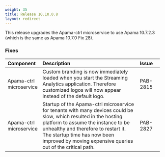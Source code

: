 ```yaml
---
weight: 35
title: Release 10.10.0.8
layout: redirect
---
```


This release upgrades the Apama-ctrl microservice to use Apama 10.7.2.3 (which is the same as Apama 10.7.0 Fix 28).

### Fixes

<table>
<colgroup>
    <col style="width: 15%;">
    <col style="width: 70%;">
    <col style="width: 15%;">
</colgroup>
<thead>
<tr>
<th style="text-align:left">Component</th>
<th style="text-align:left">Description</th>
<th style="text-align:left">Issue</th>
</tr>
</thead>
<tbody>
<tr>
<td style="text-align:left">Apama-ctrl microservice</td>
<td style="text-align:left">Custom branding is now immediately loaded when you start the Streaming Analytics application. 
  Therefore customized logos will now appear instead of the default logo.</td>
<td style="text-align:left">PAB-2815</td>
</tr>
<tr>
<td style="text-align:left">Apama-ctrl microservice</td>
<td style="text-align:left">Startup of the Apama-ctrl microservice for tenants with many devices could be slow, 
  which resulted in the hosting platform to assume the instance to be unhealthy and therefore to restart it. 
  The startup time has now been improved by moving expensive queries out of the critical path.</td>
<td style="text-align:left">PAB-2827</td>
</tr>

</tbody>
</table>
